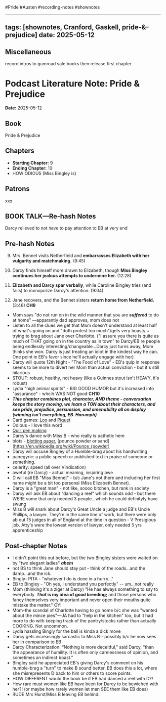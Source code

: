 #Pride #Austen #recording-notes #shownotes 


---
tags: [shownotes, Cranford, Gaskell, pride-&-prejudice]
date: 2025-05-12
---
## Miscellaneous
record intros to gumroad sale books then release first chapter
# Podcast Literature Note: Pride & Prejudice

**Date:** 2025-05-12

## Book
Pride & Prejudice 

## Chapters
- **Starting Chapter:** 9
- **Ending Chapter:** 10
- HOW ODIOUS (Miss Bingley is)

## Patrons
xxx


## BOOK TALK—Re-hash Notes
Darcy relieved to not have to pay attention to EB at very end

## Pre-hash Notes
9. Mrs. Bennet visits Netherfield and **embarrasses Elizabeth with her vulgarity and matchmaking.** (9:45)
    
10. Darcy finds himself more drawn to Elizabeth, though **Miss Bingley continues her jealous attempts to undermine her.** (12:28)
    
11. **Elizabeth and Darcy spar verbally**, while Caroline Bingley tries (and fails) to monopolize Darcy's attention. (9:04)
    
12. Jane recovers, and the Bennet sisters **return home from Netherfield.** (3:46)
**CH9**
- Mom says "do not run on in the wild manner that you are ***suffered*** to do at home" —apparantly dad approves, mom does not
- Listen to all the clues we get that Mom doesn't understand at least half of what's going on and "doth protest too much"/gets very boasty + trying to brag about Jane over Charlotte. ("I assure you there is quite as much of THAT going on in the country as in town" to Darcy/EB re people being endlessly interesting/changeable...Darcy just turns away, Mom thinks she won. Darcy is just treating an idiot in the kindest way he can. One point in EB's favor since he'll actually engage with her)
- Darcy will quote 12th Night - "The Food of Love" - EB's quip in response seems to be more to divert her Mom than actual conviction - but it's still hilarious
- STOUT: robust, healthy, not heavy (like a Guinnes stout isn't HEAVY, it's robust)
- Lydia "high animal spirits"  - BIG GOOD HUMOR but it's increased into "assurance" - whcih WAS NOT good
**CH10**
- ***This chapter combines plot, character, AND theme - conversation keeps the story moving, we learn a TON about their characters, and see pride, prejudice, persuasion, and amenability all on display (winning isn't everything, EB. Harumph)*** 
- Card games: [Loo](https://www.parlettgames.uk/histocs/loo.html#:~:text=Any%20player%20failing%20to%20do,the%2018th%20and%2019th%20centuries.&text=And%20mow'd%20down%20armies%20in%20the%20fights%20of%20Lu.&text=J%20in%20its%20capacity%20as,are%20three%20entirely%20disparate%20games.) and [Piquet](https://www.reddit.com/r/boardgames/comments/tyne1f/you_should_play_piquet/)
- Odious - I love this word
- [Quill pen making](https://youtu.be/k3aPOXkzNPk?si=PYw1RaIKRlsNGs9E)
- Darcy's dance with Miss B - who really is pathetic here
- blots - [blotting paper](https://youtu.be/FPMacwmZxHw?si=SLPwoKR3KGcUXiah&t=101), [pounce powder or sand](https://en.wikipedia.org/wiki/Pounce_(powder)
- Darcy will accuse Bingley of a Humble-brag about his handwriting
- panegyric: a public speech or published text in praise of someone or something.
- celerity: speed (all over Vindication)
- aweful (re Darcy) - actual meaning, inspiring awe
- D will call EB "Miss Bennet" - b/c Jane's not there and including her first name might be a bit too personal (Miss Elizabeth Bennet).
- Darcy is a "great man" - not like, soooo bitchen, but rank in society
- Darcy will ask EB about "dancing a reel" which sounds odd - but there WERE some that only needed 3 people...which he could definityly have swung
- Miss B will snark about Darcy's Great Uncle a judge and EB's Uncle Phillips, a lawyer. They're in the same line of work, but there were only ab out 15 judges in all of England at the time in question - V Presigious job. Atty's were the lowest version of lawyer, only needed 5 yrs apprenticeship

## Post-chapter Notes
- I didn't point this out before, but the two Bingley sisters were waited on by "two elegant ladies" ***ahem***
- not BS to think Jane should stay put - think of the roads...and the damp...and the ick.
- Bingly- PITA - "whatever I do is done in a hurry..."
- EB to Bingley - "Oh yes, I understand you perfectly" -- um...not really
- Mom (thinking it's a ziger at Darcy) "He has always something to say to everybody. **_That_ is my idea of good breeding;** and those persons who fancy themselves very important and never open their mouths quite mistake the matter." OY!
- Mom-the scandal of Charlotte having to go home b/c she was "wanted about the mince pies"—JA had to "help in the kitchen" too, but it had more to do with keeping track of the pantry/stocks rather than actually COOKING. Not uncommon.
- Lydia hassling Bingly for the ball is kinda a dick move
- Darcy gets increasingly sarcastic to Miss B - possibly b/c he now sees her in comparison to EB
- Darcy Characterization: “Nothing is more deceitful,” said Darcy, “than the appearance of humility. It is often only carelessness of opinion, and sometimes an indirect boast.”
- Bingley said he appreciated EB's giving Darcy's comment on his humble-brag a "turn" to make B sound better. EB does this a lot, where she misrepresents D back to him or others to score points.
- HOW DIFFERENT would the book be if EB had danced a reel with D?!
- How rare must women like EB have been for Darcy to be bewiched with her?! (or maybe how rarely women let men SEE them like EB does)
- RUDE Mrs Hurst/Miss B leaving EB behind.

